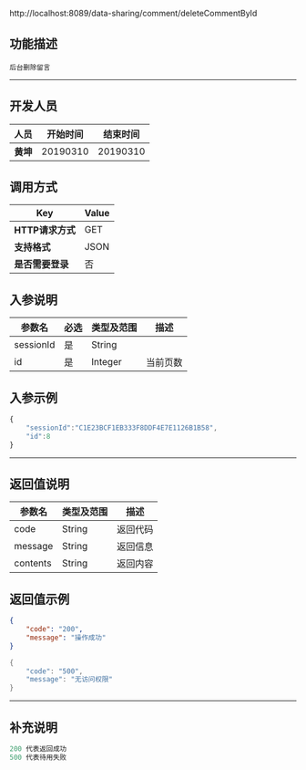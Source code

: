 http://localhost:8089/data-sharing/comment/deleteCommentById

## 功能描述
```
后台删除留言
```
---
## 开发人员
| 人员     | 开始时间 | 结束时间 |
| -------- | :------: | :------: |
| **黄坤** | 20190310 | 20190310 |

## 调用方式

| Key              | Value |
| ---------------- | ----- |
| **HTTP请求方式** | GET   |
| **支持格式**     | JSON  |
| **是否需要登录** | 否    |

## 入参说明



| 参数名    | 必选 | 类型及范围 | 描述     |
| --------- | ---- | ---------- | -------- |
| sessionId | 是   | String     |          |
| id        | 是   | Integer    | 当前页数 |

## 入参示例
```js
{
	"sessionId":"C1E23BCF1EB333F8DDF4E7E1126B1B58",
	"id":8
}
```

---

## 返回值说明
| 参数名   | 类型及范围 | 描述     |
| -------- | ---------- | -------- |
| code     | String     | 返回代码 |
| message  | String     | 返回信息 |
| contents | String     | 返回内容 |

## 返回值示例
```json
{
    "code": "200",
    "message": "操作成功"
}
```

```java
{
    "code": "500",
    "message": "无访问权限"
}
```



---

## 补充说明
~~~js
200 代表返回成功
500 代表待用失败
~~~

